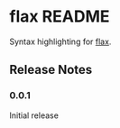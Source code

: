 # flax README

Syntax highlighting for [flax](https://github.com/flax-lang/flax).

## Release Notes

### 0.0.1

Initial release